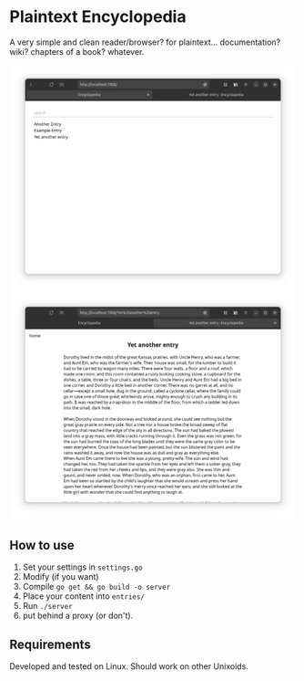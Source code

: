 # Plaintext Encyclopedia

A very simple and clean reader/browser? for plaintext... documentation? wiki? chapters of a book? whatever.

![](./.misc/screenshot1.png)
![](./.misc/screenshot2.png)

## How to use

1. Set your settings in `settings.go`
2. Modify (if you want)
3. Compile `go get && go build -o server`
4. Place your content into `entries/`
5. Run `./server`
6. put behind a proxy (or don't).

## Requirements

Developed and tested on Linux. Should work on other Unixoids.
